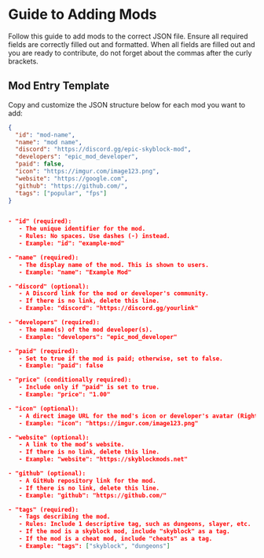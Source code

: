# Guide to Adding Mods

Follow this guide to add mods to the correct JSON file. Ensure all required fields are correctly filled out and formatted. When all fields are filled out and you are ready to contribute, do not forget about the commas after the curly brackets.

## Mod Entry Template

Copy and customize the JSON structure below for each mod you want to add:

```json
{
  "id": "mod-name", 
  "name": "mod name",
  "discord": "https://discord.gg/epic-skyblock-mod",
  "developers": "epic_mod_developer",
  "paid": false,
  "icon": "https://imgur.com/image123.png",
  "website": "https://google.com",
  "github": "https://github.com/",
  "tags": ["popular", "fps"]
}


- "id" (required):
   - The unique identifier for the mod.
   - Rules: No spaces. Use dashes (-) instead.
   - Example: "id": "example-mod"

- "name" (required):
   - The display name of the mod. This is shown to users.
   - Example: "name": "Example Mod"

- "discord" (optional):
   - A Discord link for the mod or developer's community.
   - If there is no link, delete this line.
   - Example: "discord": "https://discord.gg/yourlink"

- "developers" (required):
   - The name(s) of the mod developer(s).
   - Example: "developers": "epic_mod_developer"

- "paid" (required):
   - Set to true if the mod is paid; otherwise, set to false.
   - Example: "paid": false

- "price" (conditionally required):
   - Include only if "paid" is set to true.
   - Example: "price": "1.00"

- "icon" (optional):
   - A direct image URL for the mod's icon or developer's avatar (Right click on their icon/avatar, copy image address).
   - Example: "icon": "https://imgur.com/image123.png"

- "website" (optional):
   - A link to the mod’s website.
   - If there is no link, delete this line.
   - Example: "website": "https://skyblockmods.net"

- "github" (optional):
   - A GitHub repository link for the mod.
   - If there is no link, delete this line.
   - Example: "github": "https://github.com/"

- "tags" (required):
   - Tags describing the mod.
   - Rules: Include 1 descriptive tag, such as dungeons, slayer, etc.
   - If the mod is a skyblock mod, include "skyblock" as a tag.
   - If the mod is a cheat mod, include "cheats" as a tag.
   - Example: "tags": ["skyblock", "dungeons"]
